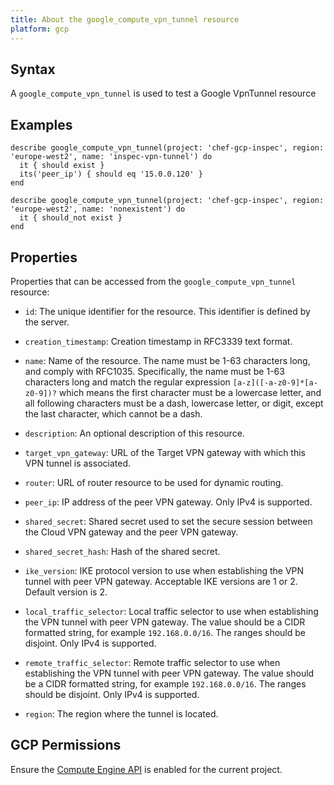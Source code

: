 ```yaml
---
title: About the google_compute_vpn_tunnel resource
platform: gcp
---
```


## Syntax
A `google_compute_vpn_tunnel` is used to test a Google VpnTunnel resource

## Examples
```
describe google_compute_vpn_tunnel(project: 'chef-gcp-inspec', region: 'europe-west2', name: 'inspec-vpn-tunnel') do
  it { should exist }
  its('peer_ip') { should eq '15.0.0.120' }
end

describe google_compute_vpn_tunnel(project: 'chef-gcp-inspec', region: 'europe-west2', name: 'nonexistent') do
  it { should_not exist }
end
```

## Properties
Properties that can be accessed from the `google_compute_vpn_tunnel` resource:


  * `id`: The unique identifier for the resource. This identifier is defined by the server.

  * `creation_timestamp`: Creation timestamp in RFC3339 text format.

  * `name`: Name of the resource. The name must be 1-63 characters long, and comply with RFC1035. Specifically, the name must be 1-63 characters long and match the regular expression `[a-z]([-a-z0-9]*[a-z0-9])?` which means the first character must be a lowercase letter, and all following characters must be a dash, lowercase letter, or digit, except the last character, which cannot be a dash.

  * `description`: An optional description of this resource.

  * `target_vpn_gateway`: URL of the Target VPN gateway with which this VPN tunnel is associated.

  * `router`: URL of router resource to be used for dynamic routing.

  * `peer_ip`: IP address of the peer VPN gateway. Only IPv4 is supported.

  * `shared_secret`: Shared secret used to set the secure session between the Cloud VPN gateway and the peer VPN gateway.

  * `shared_secret_hash`: Hash of the shared secret.

  * `ike_version`: IKE protocol version to use when establishing the VPN tunnel with peer VPN gateway. Acceptable IKE versions are 1 or 2. Default version is 2.

  * `local_traffic_selector`: Local traffic selector to use when establishing the VPN tunnel with peer VPN gateway. The value should be a CIDR formatted string, for example `192.168.0.0/16`. The ranges should be disjoint. Only IPv4 is supported.

  * `remote_traffic_selector`: Remote traffic selector to use when establishing the VPN tunnel with peer VPN gateway. The value should be a CIDR formatted string, for example `192.168.0.0/16`. The ranges should be disjoint. Only IPv4 is supported.

  * `region`: The region where the tunnel is located.


## GCP Permissions

Ensure the [Compute Engine API](https://console.cloud.google.com/apis/library/compute.googleapis.com/) is enabled for the current project.
